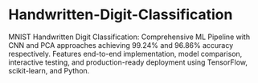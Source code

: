 # Handwritten-Digit-Classification
MNIST Handwritten Digit Classification: Comprehensive ML Pipeline with CNN and PCA approaches achieving 99.24% and 96.86% accuracy respectively. Features end-to-end implementation, model comparison, interactive testing, and production-ready deployment using TensorFlow, scikit-learn, and Python.
